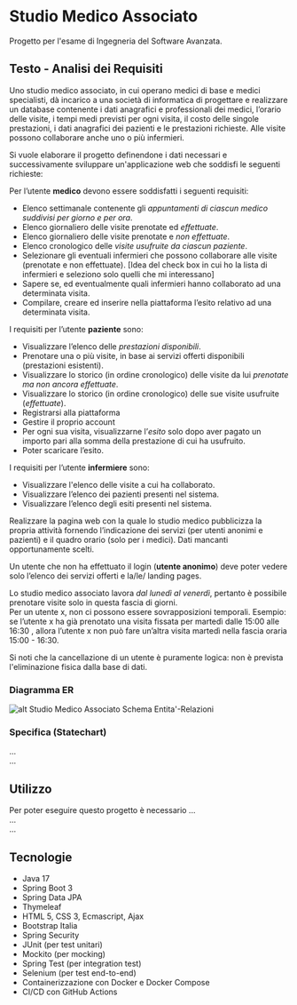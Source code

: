 # Studio Medico Associato

Progetto per l'esame di Ingegneria del Software Avanzata.

## Testo - Analisi dei Requisiti
Uno studio medico associato, in cui operano medici di base e medici specialisti, dà incarico a una società di informatica di 
progettare e realizzare un database contenente i dati anagrafici e professionali dei medici, l’orario delle visite,
i tempi medi previsti per ogni visita, il costo delle singole prestazioni, i dati anagrafici dei pazienti e le prestazioni richieste.
Alle visite possono collaborare anche uno o più infermieri.

Si vuole elaborare il progetto definendone i dati necessari e successivamente sviluppare un'applicazione web che soddisfi le seguenti richieste:

Per l’utente **medico** devono essere soddisfatti i seguenti requisiti:
- Elenco settimanale contenente gli *appuntamenti di ciascun medico suddivisi per giorno e per ora*.
- Elenco giornaliero delle visite prenotate ed *effettuate*.
- Elenco giornaliero delle visite prenotate e *non effettuate*.
- Elenco cronologico delle *visite usufruite da ciascun paziente*.
- Selezionare gli eventuali infermieri che possono collaborare alle visite (prenotate e non effettuate). [Idea del check box in cui ho la lista di infermieri e seleziono solo quelli che mi interessano]
- Sapere se, ed eventualmente quali infermieri hanno collaborato ad una determinata visita.
- Compilare, creare ed inserire nella piattaforma l’esito relativo ad una determinata visita.

I requisiti per l’utente **paziente** sono:
- Visualizzare l’elenco delle *prestazioni disponibili*.
- Prenotare una o più visite, in base ai servizi offerti disponibili (prestazioni esistenti).
- Visualizzare lo storico (in ordine cronologico) delle visite da lui *prenotate ma non ancora effettuate*.
- Visualizzare lo storico (in ordine cronologico) delle sue visite usufruite (*effettuate*).
- Registrarsi alla piattaforma
- Gestire il proprio account
- Per ogni sua visita, visualizzarne l’*esito* solo dopo aver pagato un importo pari alla somma della prestazione di cui ha usufruito.
- Poter scaricare l’esito.

I requisiti per l’utente **infermiere** sono:
- Visualizzare l'elenco delle visite a cui ha collaborato.
- Visualizzare l’elenco dei pazienti presenti nel sistema.
- Visualizzare l’elenco degli esiti presenti nel sistema.

Realizzare la pagina web con la quale lo studio medico pubblicizza la propria attività fornendo l’indicazione dei servizi (per utenti anonimi e pazienti) e il quadro orario (solo per i medici). Dati mancanti opportunamente scelti.

Un utente che non ha effettuato il login (**utente anonimo**) deve poter vedere solo l’elenco dei servizi offerti e la/le/ landing pages.

Lo studio medico associato lavora *dal lunedì al venerdì*, pertanto è possibile prenotare visite solo in questa fascia di giorni.\
Per un utente x, non ci possono essere sovrapposizioni temporali.
Esempio: se l’utente x ha già prenotato una visita fissata per martedì dalle 15:00 alle 16:30 , allora l’utente x non può fare un’altra visita martedì nella fascia oraria 15:00 - 16:30.

Si noti che la cancellazione di un utente è puramente logica: non è prevista l'eliminazione fisica dalla base di dati.


### Diagramma ER
![alt Studio Medico Associato Schema Entita'-Relazioni](/database/SMA-DiagrammaER.png)


### Specifica (Statechart)
...\
...

## Utilizzo
Per poter eseguire questo progetto è necessario
...\
...\
...



## Tecnologie
- Java 17
- Spring Boot 3
- Spring Data JPA
- Thymeleaf
- HTML 5, CSS 3, Ecmascript, Ajax
- Bootstrap Italia
- Spring Security
- JUnit (per test unitari)
- Mockito (per mocking)
- Spring Test (per integration test)
- Selenium (per test end-to-end)
- Containerizzazione con Docker e Docker Compose
- CI/CD con GitHub Actions
